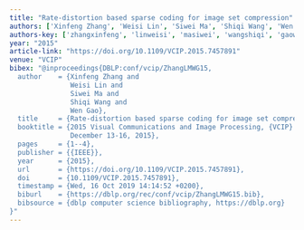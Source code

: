 ```yaml
---
title: "Rate-distortion based sparse coding for image set compression"
authors: ['Xinfeng Zhang', 'Weisi Lin', 'Siwei Ma', 'Shiqi Wang', 'Wen Gao 0001']
authors-key: ['zhangxinfeng', 'linweisi', 'masiwei', 'wangshiqi', 'gaowen']
year: "2015"
article-link: "https://doi.org/10.1109/VCIP.2015.7457891"
venue: "VCIP"
bibex: "@inproceedings{DBLP:conf/vcip/ZhangLMWG15,
  author    = {Xinfeng Zhang and
               Weisi Lin and
               Siwei Ma and
               Shiqi Wang and
               Wen Gao},
  title     = {Rate-distortion based sparse coding for image set compression},
  booktitle = {2015 Visual Communications and Image Processing, {VCIP} 2015, Singapore,
               December 13-16, 2015},
  pages     = {1--4},
  publisher = {{IEEE}},
  year      = {2015},
  url       = {https://doi.org/10.1109/VCIP.2015.7457891},
  doi       = {10.1109/VCIP.2015.7457891},
  timestamp = {Wed, 16 Oct 2019 14:14:52 +0200},
  biburl    = {https://dblp.org/rec/conf/vcip/ZhangLMWG15.bib},
  bibsource = {dblp computer science bibliography, https://dblp.org}
}"
---
```

